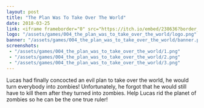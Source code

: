 ```yaml
---
layout: post
title: "The Plan Was To Take Over The World"
date: 2018-03-25
link: <iframe frameborder="0" src="https://itch.io/embed/238636?border_width=0&amp;bg_color=F7F5E6&amp;link_color=3b53b5&amp;border_color=52658F" width="550" height="165"></iframe>
logo: "/assets/games/004_the_plan_was_to_take_over_the_world/logo.png"
banner: "/assets/games/004_the_plan_was_to_take_over_the_world/banner.png"
screenshots:
 - "/assets/games/004_the_plan_was_to_take_over_the_world/1.png"
 - "/assets/games/004_the_plan_was_to_take_over_the_world/2.png"
 - "/assets/games/004_the_plan_was_to_take_over_the_world/3.png"
---
```

Lucas had finally concocted an evil plan to take over the world, he would turn everybody into zombies! Unfortunately, he forgot that he would still have to kill them after they turned into zombies. Help Lucas rid the planet of zombies so he can be the one true ruler!


